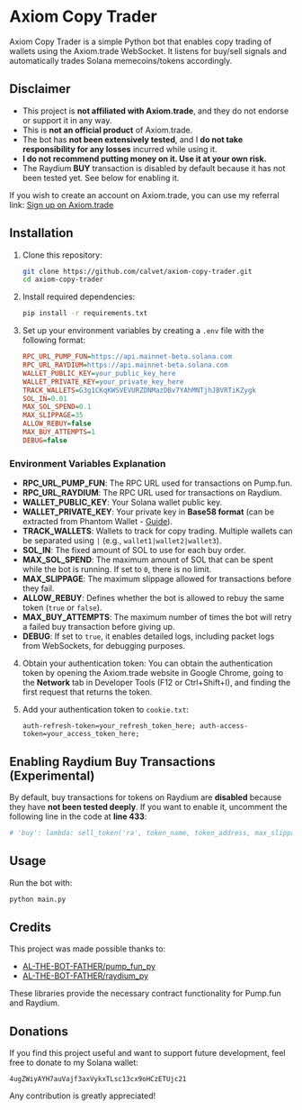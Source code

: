# Axiom Copy Trader

Axiom Copy Trader is a simple Python bot that enables copy trading of wallets using the Axiom.trade WebSocket. It listens for buy/sell signals and automatically trades Solana memecoins/tokens accordingly.

## Disclaimer

- This project is **not affiliated with Axiom.trade**, and they do not endorse or support it in any way.
- This is **not an official product** of Axiom.trade.
- The bot has **not been extensively tested**, and I **do not take responsibility for any losses** incurred while using it.
- **I do not recommend putting money on it. Use it at your own risk.**
- The Raydium **BUY** transaction is disabled by default because it has not been tested yet. See below for enabling it.

If you wish to create an account on Axiom.trade, you can use my referral link:
[Sign up on Axiom.trade](https://axiom.trade/@calvet)

## Installation

1. Clone this repository:
   ```sh
   git clone https://github.com/calvet/axiom-copy-trader.git
   cd axiom-copy-trader
   ```

2. Install required dependencies:
   ```sh
   pip install -r requirements.txt
   ```

3. Set up your environment variables by creating a `.env` file with the following format:
   ```ini
   RPC_URL_PUMP_FUN=https://api.mainnet-beta.solana.com
   RPC_URL_RAYDIUM=https://api.mainnet-beta.solana.com
   WALLET_PUBLIC_KEY=your_public_key_here
   WALLET_PRIVATE_KEY=your_private_key_here
   TRACK_WALLETS=G3g1CKqKWSVEVURZDNMazDBv7YAhMNTjhJBVRTiKZygk
   SOL_IN=0.01
   MAX_SOL_SPEND=0.1
   MAX_SLIPPAGE=35
   ALLOW_REBUY=false
   MAX_BUY_ATTEMPTS=1
   DEBUG=false
   ```

### Environment Variables Explanation

- **RPC_URL_PUMP_FUN**: The RPC URL used for transactions on Pump.fun.
- **RPC_URL_RAYDIUM**: The RPC URL used for transactions on Raydium.
- **WALLET_PUBLIC_KEY**: Your Solana wallet public key.
- **WALLET_PRIVATE_KEY**: Your private key in **Base58 format** (can be extracted from Phantom Wallet - [Guide](https://help.phantom.com/hc/en-us/articles/28355165637011-Exporting-Your-Private-Key)).
- **TRACK_WALLETS**: Wallets to track for copy trading. Multiple wallets can be separated using `|` (e.g., `wallet1|wallet2|wallet3`).
- **SOL_IN**: The fixed amount of SOL to use for each buy order.
- **MAX_SOL_SPEND**: The maximum amount of SOL that can be spent while the bot is running. If set to `0`, there is no limit.
- **MAX_SLIPPAGE**: The maximum slippage allowed for transactions before they fail.
- **ALLOW_REBUY**: Defines whether the bot is allowed to rebuy the same token (`true` or `false`).
- **MAX_BUY_ATTEMPTS**: The maximum number of times the bot will retry a failed buy transaction before giving up.
- **DEBUG**: If set to `true`, it enables detailed logs, including packet logs from WebSockets, for debugging purposes.

4. Obtain your authentication token:
   You can obtain the authentication token by opening the Axiom.trade website in Google Chrome, going to the **Network** tab in Developer Tools (F12 or Ctrl+Shift+I), and finding the first request that returns the token.

5. Add your authentication token to `cookie.txt`:
   ```
   auth-refresh-token=your_refresh_token_here; auth-access-token=your_access_token_here;
   ```

## Enabling Raydium Buy Transactions (Experimental)

By default, buy transactions for tokens on Raydium are **disabled** because they have **not been tested deeply**. If you want to enable it, uncomment the following line in the code at **line 433**:

```python
# 'buy': lambda: sell_token('ra', token_name, token_address, max_slippage),
```

## Usage

Run the bot with:
```sh
python main.py
```

## Credits

This project was made possible thanks to:
- [AL-THE-BOT-FATHER/pump_fun_py](https://github.com/AL-THE-BOT-FATHER/pump_fun_py)
- [AL-THE-BOT-FATHER/raydium_py](https://github.com/AL-THE-BOT-FATHER/raydium_py)

These libraries provide the necessary contract functionality for Pump.fun and Raydium.

## Donations

If you find this project useful and want to support future development, feel free to donate to my Solana wallet:
```
4ugZWiyAYH7auVajf3axVykxTLsc13cx9oHCzETUjc21
```

Any contribution is greatly appreciated!

